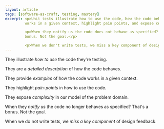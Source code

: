```yaml
---
layout: article
tags: [software-as-craft, testing, mastery]
excerpt: <p>Unit tests illustrate how to use the code, how the code behaves, how it
         works in a given context, highlight pain points, and expose complexity.</p>

         <p>When they notify us the code does not behave as specified? That's a
         bonus. Not the goal.</p>

         <p>When we don't write tests, we miss a key component of design feedback.</p>
---
```


They illustrate *how to use* the code they're testing.

They are a *detailed description* of how the code behaves.

They provide *examples* of how the code works in a given context.

They highlight *pain-points* in how to use the code.

They expose *complexity* in our model of the problem domain.

When they *notify us* the code no longer behaves as specified? That's a bonus.
Not the goal.

When we do not write tests, we *miss a key component* of design feedback.
